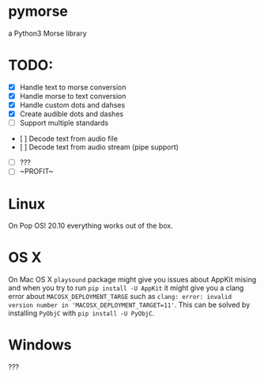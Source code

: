 # pymorse

a Python3 Morse library

# TODO:

- [x] Handle text to morse conversion
- [x] Handle morse to text conversion
- [x] Handle custom dots and dahses
- [x] Create audible dots and dashes
- [ ] Support multiple standards
- [ ] Decode text from audio file
- [ ] Decode text from audio stream (pipe support)
- [ ] ???
- [ ] ~PROFIT~

# Linux

On Pop OS! 20.10 everything works out of the box.

# OS X

On Mac OS X `playsound` package might give you issues about AppKit mising and when you try to run `pip install -U AppKit` it might give you a clang error about `MACOSX_DEPLOYMENT_TARGE` such as `clang: error: invalid version number in 'MACOSX_DEPLOYMENT_TARGET=11'`. This can be solved by installing `PyObjC` with `pip install -U PyObjC`.

# Windows

???
